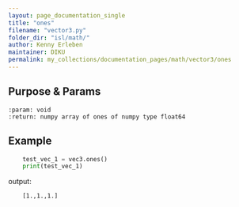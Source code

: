 ```yaml
---
layout: page_documentation_single
title: "ones"
filename: "vector3.py"
folder_dir: "isl/math/"
author: Kenny Erleben
maintainer: DIKU
permalink: my_collections/documentation_pages/math/vector3/ones
---
```

## Purpose & Params
    
    :param: void 
    :return: numpy array of ones of numpy type float64  

## Example
```python
    test_vec_1 = vec3.ones()
    print(test_vec_1)
```
output:
```bash
    [1.,1.,1.]
```